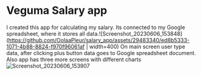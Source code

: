 # Veguma Salary app

I created this app for calculating my salary. Its connected to my Google spreadsheet, where it stores all data.![Screenshot_20230606_153848](https://github.com/OolaaPleur/salary_app/assets/29483340/ed8b5333-1071-4b88-8824-f970f96061af | width=400)
On main screen user type data, after clicking plus button data goes to Google spreadsheet document. Also app has three more screens with different charts![Screenshot_20230606_153907](https://github.com/OolaaPleur/salary_app/assets/29483340/2cb14d7f-e4cb-4467-a9ac-de7b3c4cac58)
